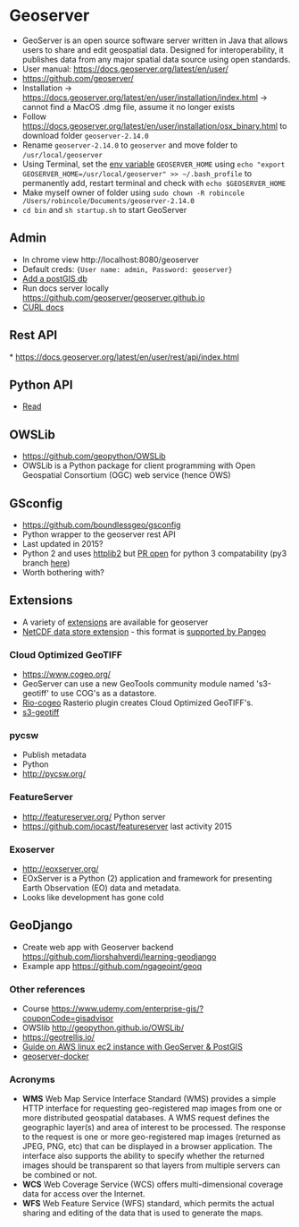 # Geoserver
* GeoServer is an open source software server written in Java that allows users to share and edit geospatial data. Designed for interoperability, it publishes data from any major spatial data source using open standards.
* User manual: https://docs.geoserver.org/latest/en/user/
* https://github.com/geoserver/
* Installation -> https://docs.geoserver.org/latest/en/user/installation/index.html -> cannot find a MacOS .dmg file, assume it no longer exists
* Follow https://docs.geoserver.org/latest/en/user/installation/osx_binary.html to download folder `geoserver-2.14.0`
* Rename `geoserver-2.14.0` to `geoserver` and move folder to `/usr/local/geoserver`
* Using Terminal, set the [env variable](https://medium.com/@himanshuagarwal1395/setting-up-environment-variables-in-macos-sierra-f5978369b255) `GEOSERVER_HOME` using `echo "export GEOSERVER_HOME=/usr/local/geoserver" >> ~/.bash_profile` to permanently add, restart terminal and check with `echo $GEOSERVER_HOME`
* Make myself owner of folder using `sudo chown -R robincole /Users/robincole/Documents/geoserver-2.14.0`
* `cd bin` and `sh startup.sh` to start GeoServer

## Admin
* In chrome view http://localhost:8080/geoserver
* Default creds: `{User name: admin, Password: geoserver}`
* [Add a postGIS db](https://docs.geoserver.org/latest/en/user/data/database/postgis.html)
* Run docs server locally https://github.com/geoserver/geoserver.github.io
* [CURL docs](https://docs.geoserver.org/2.0.0/user/extensions/rest/rest-config-examples-curl.html)

## Rest API
* https://docs.geoserver.org/latest/en/user/rest/api/index.html


## Python API
* [Read](https://docs.geoserver.org/latest/en/user/community/scripting/py/index.html)

## OWSLib
* https://github.com/geopython/OWSLib
* OWSLib is a Python package for client programming with Open Geospatial Consortium (OGC) web service (hence OWS)

## GSconfig
* https://github.com/boundlessgeo/gsconfig
* Python wrapper to the geoserver rest API
* Last updated in 2015?
* Python 2 and uses [httplib2](https://github.com/httplib2/httplib2) but [PR open](https://github.com/boundlessgeo/gsconfig/pull/189) for python 3 compatability (py3 branch [here](https://github.com/boundlessgeo/gsconfig/tree/noaa))
* Worth bothering with?

## Extensions
* A variety of [extensions](https://docs.geoserver.org/latest/en/user/extensions/index.html#extensions) are available for geoserver
* [NetCDF data store extension](https://docs.geoserver.org/latest/en/user/extensions/netcdf/netcdf.html) - this format is [supported by Pangeo](http://pangeo.io/architecture.html#hdf-and-netcdf)

### Cloud Optimized GeoTIFF
* https://www.cogeo.org/
* GeoServer can use a new GeoTools community module named 's3-geotiff' to use COG's as a datastore.
* [Rio-cogeo](https://github.com/mapbox/rio-cogeo) Rasterio plugin creates Cloud Optimized GeoTIFF's.
* [s3-geotiff](https://github.com/geotools/geotools/tree/master/modules/unsupported/s3-geotiff)

### pycsw
* Publish metadata
* Python
* http://pycsw.org/

### FeatureServer
* http://featureserver.org/ Python server
* https://github.com/iocast/featureserver last activity 2015

### Exoserver
* http://eoxserver.org/
* EOxServer is a Python (2) application and framework for presenting Earth Observation (EO) data and metadata.
* Looks like development has gone cold

## GeoDjango
* Create web app with Geoserver backend https://github.com/liorshahverdi/learning-geodjango
* Example app https://github.com/ngageoint/geoq

### Other references
* Course https://www.udemy.com/enterprise-gis/?couponCode=gisadvisor
* OWSlib http://geopython.github.io/OWSLib/
* https://geotrellis.io/
* [Guide on AWS linux ec2 instance with GeoServer & PostGIS](https://gist.github.com/karlaking/6a58279652f6ea23fd085aa5d7822119)
* [geoserver-docker](https://github.com/DenisCarriere/Geoserver-Docker)

### Acronyms
* **WMS** Web Map Service Interface Standard (WMS) provides a simple HTTP interface for requesting geo-registered map images from one or more distributed geospatial databases.  A WMS request defines the geographic layer(s) and area of interest to be processed. The response to the request is one or more geo-registered map images (returned as JPEG, PNG, etc) that can be displayed in a browser application. The interface also supports the ability to specify whether the returned images should be transparent so that layers from multiple servers can be combined or not.
* **WCS** Web Coverage Service (WCS) offers multi-dimensional coverage data for access over the Internet.
* **WFS** Web Feature Service (WFS) standard, which permits the actual sharing and editing of the data that is used to generate the maps.
